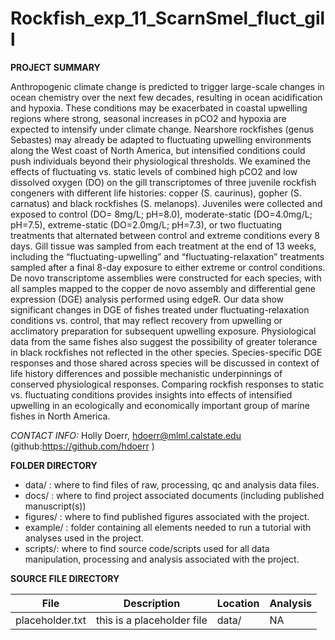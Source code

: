 # Rockfish_exp_11_ScarnSmel_fluct_gill

**PROJECT SUMMARY**

Anthropogenic climate change is predicted to trigger large-scale changes in ocean chemistry over the next few decades, resulting in ocean acidification and hypoxia. These conditions may be exacerbated in coastal upwelling regions where strong, seasonal increases in pCO2 and hypoxia are expected to intensify under climate change. Nearshore rockfishes (genus Sebastes) may already be adapted to fluctuating upwelling environments along the West coast of North America, but intensified conditions could push individuals beyond their physiological thresholds. We examined the effects of fluctuating vs. static levels of combined high pCO2 and low dissolved oxygen (DO) on the gill transcriptomes of three juvenile rockfish congeners with different life histories: copper (S. caurinus), gopher (S. carnatus) and black rockfishes (S. melanops). Juveniles were collected and exposed to control (DO= 8mg/L; pH=8.0), moderate-static (DO=4.0mg/L; pH=7.5), extreme-static (DO=2.0mg/L; pH=7.3), or two fluctuating treatments that alternated between control and extreme conditions every 8 days. Gill tissue was sampled from each treatment at the end of 13 weeks, including the “fluctuating-upwelling” and “fluctuating-relaxation” treatments sampled after a final 8-day exposure to either extreme or control conditions. De novo transcriptome assemblies were constructed for each species, with all samples mapped to the copper de novo assembly and differential gene expression (DGE) analysis performed using edgeR. Our data show significant changes in DGE of fishes treated under fluctuating-relaxation conditions vs. control, that may reflect recovery from upwelling or acclimatory preparation for subsequent upwelling exposure. Physiological data from the same fishes also suggest the possibility of greater tolerance in black rockfishes not reflected in the other species. Species-specific DGE responses and those shared across species will be discussed in context of life history differences and possible mechanistic underpinnings of conserved physiological responses. Comparing rockfish responses to static vs. fluctuating conditions provides insights into effects of intensified upwelling in an ecologically and economically important group of marine fishes in North America.

*CONTACT INFO:* Holly Doerr, hdoerr@mlml.calstate.edu (github:https://github.com/hdoerr )
 
 **FOLDER DIRECTORY**
 
 - data/ : where to find files of raw, processing, qc and analysis data files.
 - docs/ : where to find project associated documents (including published manuscript(s))
 - figures/ : where to find published figures associated with the project.
 - example/ : folder containing all elements needed to run a tutorial with analyses used in the project.
 - scripts/: where to find source code/scripts used for all data manipulation, processing and analysis associated with the project.
 
 
 
**SOURCE FILE DIRECTORY**

| File | Description | Location | Analysis |
| --- | --- | --- | --- |
| placeholder.txt | this is a placeholder file | data/ | NA |

